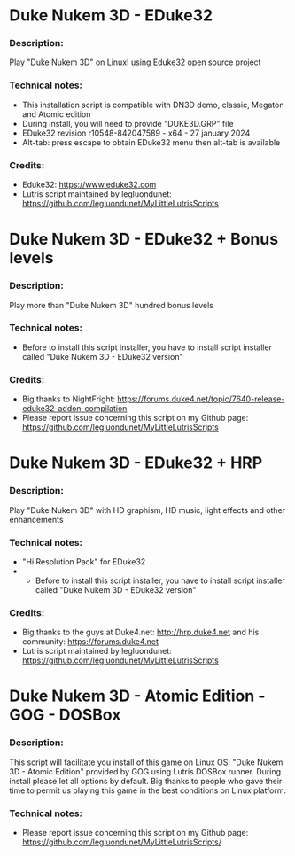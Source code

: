 # Duke Nukem 3D - EDuke32
### Description:
Play "Duke Nukem 3D" on Linux! using Eduke32 open source project
### Technical notes:
- This installation script is compatible with DN3D demo, classic, Megaton and Atomic edition
- During install, you will need to provide "DUKE3D.GRP" file
- EDuke32 revision r10548-842047589 - x64 - 27 january 2024
- Alt-tab: press escape to obtain EDuke32 menu then alt-tab is available
### Credits:
- Eduke32: https://www.eduke32.com
- Lutris script maintained by legluondunet: https://github.com/legluondunet/MyLittleLutrisScripts


# Duke Nukem 3D - EDuke32 + Bonus levels
### Description:
Play more than "Duke Nukem 3D" hundred bonus levels
### Technical notes:
- Before to install this script installer, you have to install script installer called "Duke Nukem 3D - EDuke32 version"
### Credits:
- Big thanks to NightFright: https://forums.duke4.net/topic/7640-release-eduke32-addon-compilation
- Please report issue concerning this script on my Github page: https://github.com/legluondunet/MyLittleLutrisScripts


# Duke Nukem 3D - EDuke32 + HRP
### Description:
Play "Duke Nukem 3D" with HD graphism, HD music, light effects and other enhancements
### Technical notes:
-  "Hi Resolution Pack" for EDuke32
- - Before to install this script installer, you have to install script installer called "Duke Nukem 3D - EDuke32 version"
### Credits:
- Big thanks to the guys at Duke4.net: http://hrp.duke4.net and his community: https://forums.duke4.net
- Lutris script maintained by legluondunet: https://github.com/legluondunet/MyLittleLutrisScripts


# Duke Nukem 3D - Atomic Edition - GOG - DOSBox
### Description:
This script will facilitate you install of this game on Linux OS:
"Duke Nukem 3D - Atomic Edition" provided by GOG using Lutris DOSBox runner.
During install please let all options by default.
Big thanks to people who gave their time to permit us playing this game in the best conditions on Linux platform.
### Technical notes:
- Please report issue concerning this script on my Github page:
https://github.com/legluondunet/MyLittleLutrisScripts/
